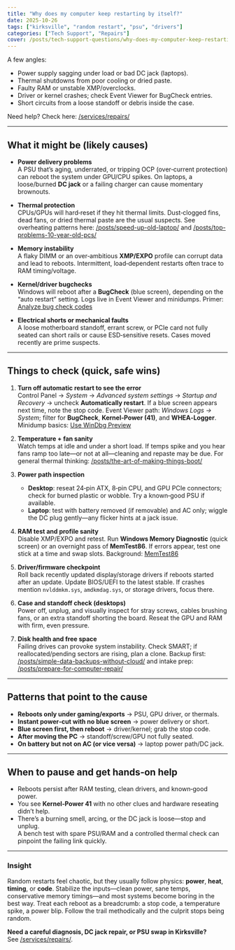 ```yaml
---
title: "Why does my computer keep restarting by itself?"
date: 2025-10-26
tags: ["kirksville", "random restart", "psu", "drivers"]
categories: ["Tech Support", "Repairs"]
cover: /posts/tech-support-questions/why-does-my-computer-keep-restarting-by-itself/images/why-no-boot.webp
---
```


A few angles:

- Power supply sagging under load or bad DC jack (laptops).
- Thermal shutdowns from poor cooling or dried paste.
- Faulty RAM or unstable XMP/overclocks.
- Driver or kernel crashes; check Event Viewer for BugCheck entries.
- Short circuits from a loose standoff or debris inside the case.

Need help? Check here: [/services/repairs/](/services/repairs/)

---

## What it might be (likely causes)

- **Power delivery problems**  
  A PSU that’s aging, underrated, or tripping OCP (over‑current protection) can reboot the system under GPU/CPU spikes. On laptops, a loose/burned **DC jack** or a failing charger can cause momentary brownouts.

- **Thermal protection**  
  CPUs/GPUs will hard‑reset if they hit thermal limits. Dust‑clogged fins, dead fans, or dried thermal paste are the usual suspects. See overheating patterns here: [/posts/speed-up-old-laptop/](/posts/speed-up-old-laptop/) and [/posts/top-problems-10-year-old-pcs/](/posts/top-problems-10-year-old-pcs/)

- **Memory instability**  
  A flaky DIMM or an over‑ambitious **XMP/EXPO** profile can corrupt data and lead to reboots. Intermittent, load‑dependent restarts often trace to RAM timing/voltage.

- **Kernel/driver bugchecks**  
  Windows will reboot after a **BugCheck** (blue screen), depending on the “auto restart” setting. Logs live in Event Viewer and minidumps. Primer: [Analyze bug check codes](https://learn.microsoft.com/windows-hardware/drivers/debugger/bug-check-code-reference2)

- **Electrical shorts or mechanical faults**  
  A loose motherboard standoff, errant screw, or PCIe card not fully seated can short rails or cause ESD‑sensitive resets. Cases moved recently are prime suspects.

---

## Things to check (quick, safe wins)

1. **Turn off automatic restart to see the error**  
   Control Panel → *System* → *Advanced system settings* → *Startup and Recovery* → uncheck **Automatically restart**. If a blue screen appears next time, note the stop code. Event Viewer path: *Windows Logs → System*; filter for **BugCheck**, **Kernel‑Power (41)**, and **WHEA‑Logger**. Minidump basics: [Use WinDbg Preview](https://learn.microsoft.com/windows-hardware/drivers/debugger/debugger-download-tools)

2. **Temperature + fan sanity**  
   Watch temps at idle and under a short load. If temps spike and you hear fans ramp too late—or not at all—cleaning and repaste may be due. For general thermal thinking: [/posts/the-art-of-making-things-boot/](/posts/the-art-of-making-things-boot/)

3. **Power path inspection**  
   - **Desktop**: reseat 24‑pin ATX, 8‑pin CPU, and GPU PCIe connectors; check for burned plastic or wobble. Try a known‑good PSU if available.  
   - **Laptop**: test with battery removed (if removable) and AC only; wiggle the DC plug gently—any flicker hints at a jack issue.

4. **RAM test and profile sanity**  
   Disable XMP/EXPO and retest. Run **Windows Memory Diagnostic** (quick screen) or an overnight pass of **MemTest86**. If errors appear, test one stick at a time and swap slots. Background: [MemTest86](https://www.memtest86.com/)

5. **Driver/firmware checkpoint**  
   Roll back recently updated display/storage drivers if reboots started after an update. Update BIOS/UEFI to the latest stable. If crashes mention `nvlddmkm.sys`, `amdkmdag.sys`, or storage drivers, focus there.

6. **Case and standoff check (desktops)**  
   Power off, unplug, and visually inspect for stray screws, cables brushing fans, or an extra standoff shorting the board. Reseat the GPU and RAM with firm, even pressure.

7. **Disk health and free space**  
   Failing drives can provoke system instability. Check SMART; if reallocated/pending sectors are rising, plan a clone. Backup first: [/posts/simple-data-backups-without-cloud/](/posts/simple-data-backups-without-cloud/) and intake prep: [/posts/prepare-for-computer-repair/](/posts/prepare-for-computer-repair/)

---

## Patterns that point to the cause

- **Reboots only under gaming/exports** → PSU, GPU driver, or thermals.  
- **Instant power‑cut with no blue screen** → power delivery or short.  
- **Blue screen first, then reboot** → driver/kernel; grab the stop code.  
- **After moving the PC** → standoff/screw/GPU not fully seated.  
- **On battery but not on AC (or vice versa)** → laptop power path/DC jack.

---

## When to pause and get hands‑on help

- Reboots persist after RAM testing, clean drivers, and known‑good power.  
- You see **Kernel‑Power 41** with no other clues and hardware reseating didn’t help.  
- There’s a burning smell, arcing, or the DC jack is loose—stop and unplug.  
A bench test with spare PSU/RAM and a controlled thermal check can pinpoint the failing link quickly.

---

### Insight
Random restarts feel chaotic, but they usually follow physics: **power**, **heat**, **timing**, or **code**. Stabilize the inputs—clean power, sane temps, conservative memory timings—and most systems become boring in the best way. Treat each reboot as a breadcrumb: a stop code, a temperature spike, a power blip. Follow the trail methodically and the culprit stops being random.

**Need a careful diagnosis, DC jack repair, or PSU swap in Kirksville?**  
See [/services/repairs/](/services/repairs/).
